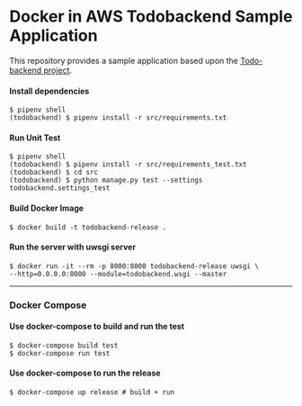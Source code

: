 # Docker in AWS Todobackend Sample Application

This repository provides a sample application based upon the [Todo-backend project](https://www.todobackend.com).

#### Install dependencies
```shell script
$ pipenv shell
(todobackend) $ pipenv install -r src/requirements.txt
```

#### Run Unit Test
```shell script
$ pipenv shell
(todobackend) $ pipenv install -r src/requirements_test.txt
(todobackend) $ cd src
(todobackend) $ python manage.py test --settings todobackend.settings_test
```

#### Build Docker Image
```shell script
$ docker build -t todobackend-release .
```

#### Run the server with uwsgi server
```shell script
$ docker run -it --rm -p 8000:8000 todobackend-release uwsgi \
--http=0.0.0.0:8000 --module=todobackend.wsgi --master
```

*****

### Docker Compose

#### Use docker-compose to build and run the test

```shell script
$ docker-compose build test
$ docker-compose run test
```

#### Use docker-compose to run the release
```shell script
$ docker-compose up release # build + run
```


